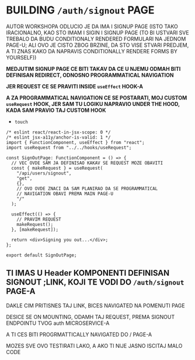 # BUILDING `/auth/signout` PAGE

AUTOR WORKSHOPA ODLUCIO JE DA IMA I SIGNUP PAGE (ISTO TAKO IRACIONALNO, KAO STO IMAM I SIGIN I SIGNUP PAGE (TO BI USTVARI SVE TREBALO DA BUDU CONDITIONALY RENDERED FORMULARI NA JEDNOM PAGE-U; ALI OVO JE CISTO ZBOG BRZINE, DA STO VISE STVARI PREDJEM, A TI ZNAS KAKO DA NAPRAVIS CONDITIONALLY RENDERE FORMS BY YOURSELF))

**MEDJUTIM SIGNUP PAGE CE BITI TAKAV DA CE U NJEMU ODMAH BITI DEFINISAN REDIRECT, ODNOSNO PROGRAMMATICAL NAVIGATION**

**JER REQUEST CE SE PRAVITI INSIDE `useEffect` HOOK-A**

**A ZA PROGRAMMATICAL NAVIGATION CE SE POSTARATI, MOJ CUSTOM `useRequest` HOOK, JER SAM TU LOGIKU NAPRAVIO UNDER THE HOOD, KADA SAM PRAVIO TAJ CUSTOM HOOK**

- `touch `

```tsx
/* eslint react/react-in-jsx-scope: 0 */
/* eslint jsx-a11y/anchor-is-valid: 1 */
import { FunctionComponent, useEffect } from "react";
import useRequest from "../../hooks/useRequest";

const SignOutPage: FunctionComponent = () => {
  // VEC OVDE SAM JA DEFINISAO KAKAV SE REQUEST MOZE OBAVITI
  const { makeRequest } = useRequest(
    "/api/users/signout",
    "get",
    {},
    // OVO OVDE ZNACI DA SAM PLANIRAO DA SE PROGRAMMATICAL
    // NAVIGATION OBAVI PREMA MAIN PAGE-U
    "/"
  );

  useEffect(() => {
    // PRAVIM REQUEST
    makeRequest();
  }, [makeRequest]);

  return <div>Signing you out...</div>;
};

export default SignOutPage;

```

## TI IMAS U Header KOMPONENTI DEFINISAN SIGNOUT ;LINK, KOJI TE VODI DO `/auth/signout` PAGE-A

DAKLE CIM PRITISNES TAJ LINK, BICES NAVIGATED NA POMENUTI PAGE

DESICE SE ON MOUNTING, ODAMH TAJ REQUEST, PREMA SIGNOUT ENDPOINTU TVOG auth MICROSERVICE-A

A TI CES BITI PROGRMATTICALLY NAVIGATED DO / PAGE-A

MOZES SVE OVO TESTIRATI LAKO, A AKO TI NIJE JASNO ISCITAJ MALO CODE
